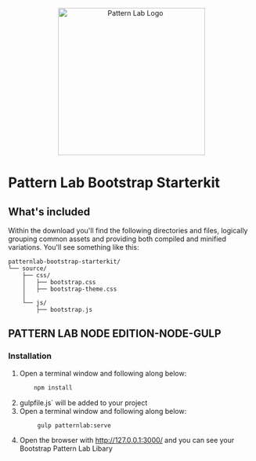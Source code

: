 
<p align="center">
  <img src='/patternlab.png' width="300" alt="Pattern Lab Logo" style="max-width: 100%;" />
</p>

# Pattern Lab Bootstrap Starterkit 

## What's included

Within the download you'll find the following directories and files, logically grouping common assets and providing both compiled and minified variations. You'll see something like this:

```text
patternlab-bootstrap-starterkit/
└── source/
    ├── css/
    │   ├── bootstrap.css
    │   ├── bootstrap-theme.css
    │ 
    └── js/
        ├── bootstrap.js

```

## PATTERN LAB NODE EDITION-NODE-GULP

### Installation

1. Open a terminal window and following along below:
   ```bash
       npm install
   ```
2. gulpfile.js` will be added to your project
3. Open a terminal window and following along below:
   ```bash
        gulp patternlab:serve    
   ```
4.   Open the browser with http://127.0.0.1:3000/ and you can see your Bootstrap Pattern Lab Libary